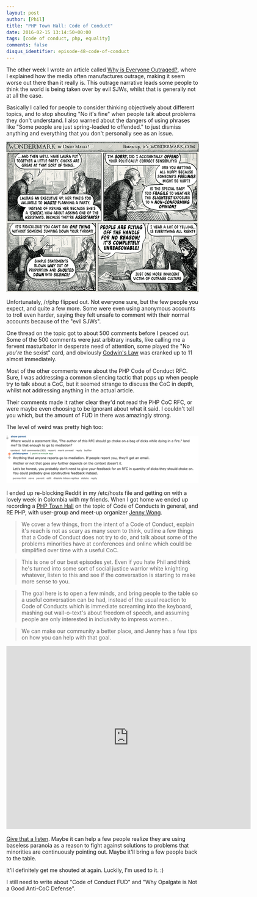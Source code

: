 ```yaml
---
layout: post
author: [Phil]
title: "PHP Town Hall: Code of Conduct"
date: 2016-02-15 13:14:50+00:00
tags: [code of conduct, php, equality]
comments: false
disqus_identifier: episode-48-code-of-conduct
---
```


The other week I wrote an article called [Why is Everyone Outraged?](/2016/01/27/why-is-everyone-outraged/), where I explained how the media often manufactures outrage, making it seem worse out there than it really is. This outrage narrative leads some people to think the world is being taken over by evil SJWs, whilst that is generally not at all the case.

Basically I called for people to consider thinking objectively about different topics, and to stop shouting "No it's fine" when people talk about problems they don't understand. I also warned about the dangers of using phrases like "Some people are just spring-loaded to offended." to just dismiss anything and everything that you don't personally see as an issue.

![Legitimately the response to my last article from /r/php](img/2016-02-15-episode-48-code-of-conduct/EVERYONE-IS-SO-OFFENDED.png)

Unfortunately, /r/php flipped out. Not everyone sure, but the few people you expect, and quite a few more. Some were even using anonymous accounts to troll even harder, saying they felt unsafe to comment with their normal accounts because of the "evil SJWs".

One thread on the topic got to about 500 comments before I peaced out. Some of the 500 comments were just arbitrary insults, like calling me a fervent masturbator in desperate need of attention, some played the "No _you're_ the sexist" card, and obviously [Godwin's Law](https://wikipedia.org/wiki/Godwin's_law) was cranked up to 11 almost immediately.

Most of the other comments were about the PHP Code of Conduct RFC. Sure, I was addressing a common silencing tactic that pops up when people try to talk about a CoC, but it seemed strange to discuss the CoC in depth, whilst not addressing anything in the actual article.

Their comments made it rather clear they'd not read the PHP CoC RFC, or were maybe even choosing to be ignorant about what it said. I couldn't tell you which, but the amount of FUD in there was amazingly strong.

The level of weird was pretty high too:

![A supposed PHP core contributor, concerned they'd no longer be able to say obnoxious things about other contributors hard work, without *maybe* getting a warning from a mediator.](img/2016-02-15-episode-48-code-of-conduct/core-contributor-feedback-num-dicks.png)

I ended up re-blocking Reddit in my /etc/hosts file and getting on with a lovely week in Colombia with my friends. When I got home we ended up recording a [PHP Town Hall](http://phptownhall.com/) on the topic of Code of Conducts in general, and RE PHP, with user-group and meet-up organizer [Jenny Wong](https://twitter.com/miss_jwo).

> We cover a few things, from the intent of a Code of Conduct, explain it's reach is not as scary as many seem to think, outline a few things that a Code of Conduct does not try to do, and talk about some of the problems minorities have at conferences and online which could be simplified over time with a useful CoC.

> This is one of our best episodes yet. Even if you hate Phil and think he's turned into some sort of social justice warrior white knighting whatever, listen to this and see if the conversation is starting to make more sense to you.

> The goal here is to open a few minds, and bring people to the table so a useful conversation can be had, instead of the usual reaction to Code of Conducts which is immediate screaming into the keyboard, mashing out wall-o-text's about freedom of speech, and assuming people are only interested in inclusivity to impress women...

> We can make our community a better place, and Jenny has a few tips on how you can help with that goal.

<iframe width="640" height="480" src="https://www.youtube.com/embed/HTeIi8dLGMU" frameborder="0" allowfullscreen></iframe>

[Give that a listen](https://phptownhall.com/episode-48-code-of-conduct/). Maybe it can help a few people realize they are using baseless paranoia as a reason to fight against solutions to problems that minorities are continuously pointing out. Maybe it'll bring a few people back to the table.

It'll definitely get me shouted at again. Luckily, I'm used to it. :)

I still need to write about "Code of Conduct FUD" and "Why Opalgate is Not a Good Anti-CoC Defense".
